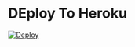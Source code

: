 # DEploy To Heroku
[![Deploy](https://www.herokucdn.com/deploy/button.svg)](https://heroku.com/deploy?template=https://github.com/lolivai/botcomoletook)
